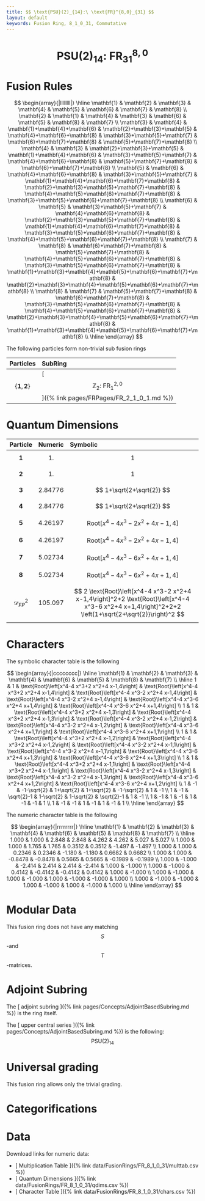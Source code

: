 ```yaml
---
title: $$ \text{PSU}(2)_{14}:\ \text{FR}^{8,0}_{31} $$
layout: default
keywords: Fusion Ring, 8_1_0_31, Commutative
---
```

# $$ \text{PSU}(2)_{14}:\ \text{FR}^{8,0}_{31} $$


# Fusion Rules

$$
\begin{array}{|llllllll|}
\hline
 \mathbf{1} & \mathbf{2} & \mathbf{3} & \mathbf{4} & \mathbf{5} & \mathbf{6} & \mathbf{7} & \mathbf{8} \\
 \mathbf{2} & \mathbf{1} & \mathbf{4} & \mathbf{3} & \mathbf{6} & \mathbf{5} & \mathbf{8} & \mathbf{7} \\
 \mathbf{3} & \mathbf{4} & \mathbf{1}+\mathbf{4}+\mathbf{6} & \mathbf{2}+\mathbf{3}+\mathbf{5} & \mathbf{4}+\mathbf{6}+\mathbf{8} & \mathbf{3}+\mathbf{5}+\mathbf{7} & \mathbf{6}+\mathbf{7}+\mathbf{8} & \mathbf{5}+\mathbf{7}+\mathbf{8} \\
 \mathbf{4} & \mathbf{3} & \mathbf{2}+\mathbf{3}+\mathbf{5} & \mathbf{1}+\mathbf{4}+\mathbf{6} & \mathbf{3}+\mathbf{5}+\mathbf{7} & \mathbf{4}+\mathbf{6}+\mathbf{8} & \mathbf{5}+\mathbf{7}+\mathbf{8} & \mathbf{6}+\mathbf{7}+\mathbf{8} \\
 \mathbf{5} & \mathbf{6} & \mathbf{4}+\mathbf{6}+\mathbf{8} & \mathbf{3}+\mathbf{5}+\mathbf{7} & \mathbf{1}+\mathbf{4}+\mathbf{6}+\mathbf{7}+\mathbf{8} & \mathbf{2}+\mathbf{3}+\mathbf{5}+\mathbf{7}+\mathbf{8} & \mathbf{4}+\mathbf{5}+\mathbf{6}+\mathbf{7}+\mathbf{8} & \mathbf{3}+\mathbf{5}+\mathbf{6}+\mathbf{7}+\mathbf{8} \\
 \mathbf{6} & \mathbf{5} & \mathbf{3}+\mathbf{5}+\mathbf{7} & \mathbf{4}+\mathbf{6}+\mathbf{8} & \mathbf{2}+\mathbf{3}+\mathbf{5}+\mathbf{7}+\mathbf{8} & \mathbf{1}+\mathbf{4}+\mathbf{6}+\mathbf{7}+\mathbf{8} & \mathbf{3}+\mathbf{5}+\mathbf{6}+\mathbf{7}+\mathbf{8} & \mathbf{4}+\mathbf{5}+\mathbf{6}+\mathbf{7}+\mathbf{8} \\
 \mathbf{7} & \mathbf{8} & \mathbf{6}+\mathbf{7}+\mathbf{8} & \mathbf{5}+\mathbf{7}+\mathbf{8} & \mathbf{4}+\mathbf{5}+\mathbf{6}+\mathbf{7}+\mathbf{8} & \mathbf{3}+\mathbf{5}+\mathbf{6}+\mathbf{7}+\mathbf{8} & \mathbf{1}+\mathbf{3}+\mathbf{4}+\mathbf{5}+\mathbf{6}+\mathbf{7}+\mathbf{8} & \mathbf{2}+\mathbf{3}+\mathbf{4}+\mathbf{5}+\mathbf{6}+\mathbf{7}+\mathbf{8} \\
 \mathbf{8} & \mathbf{7} & \mathbf{5}+\mathbf{7}+\mathbf{8} & \mathbf{6}+\mathbf{7}+\mathbf{8} & \mathbf{3}+\mathbf{5}+\mathbf{6}+\mathbf{7}+\mathbf{8} & \mathbf{4}+\mathbf{5}+\mathbf{6}+\mathbf{7}+\mathbf{8} & \mathbf{2}+\mathbf{3}+\mathbf{4}+\mathbf{5}+\mathbf{6}+\mathbf{7}+\mathbf{8} & \mathbf{1}+\mathbf{3}+\mathbf{4}+\mathbf{5}+\mathbf{6}+\mathbf{7}+\mathbf{8} \\
\hline
\end{array}
$$


The following particles form non-trivial sub fusion rings

| Particles | SubRing |
| :------ | :------ |
| $$ \{\mathbf{1},\mathbf{2}\} $$ | [ $$ \mathbb{Z}_2:\ \text{FR}^{2,0}_{1} $$ ]({% link pages/FRPages/FR_2_1_0_1.md %}) |


# Quantum Dimensions

| Particle | Numeric | Symbolic |
| :------ | :------ | :------ |
| $$ \mathbf{1} $$ | $$ 1. $$ | $$ 1 $$ |
| $$ \mathbf{2} $$ | $$ 1. $$ | $$ 1 $$ |
| $$ \mathbf{3} $$ | $$ 2.84776 $$ | $$ 1+\sqrt{2+\sqrt{2}} $$ |
| $$ \mathbf{4} $$ | $$ 2.84776 $$ | $$ 1+\sqrt{2+\sqrt{2}} $$ |
| $$ \mathbf{5} $$ | $$ 4.26197 $$ | $$ \text{Root}\left[x^4-4 x^3-2 x^2+4 x-1,4\right] $$ |
| $$ \mathbf{6} $$ | $$ 4.26197 $$ | $$ \text{Root}\left[x^4-4 x^3-2 x^2+4 x-1,4\right] $$ |
| $$ \mathbf{7} $$ | $$ 5.02734 $$ | $$ \text{Root}\left[x^4-4 x^3-6 x^2+4 x+1,4\right] $$ |
| $$ \mathbf{8} $$ | $$ 5.02734 $$ | $$ \text{Root}\left[x^4-4 x^3-6 x^2+4 x+1,4\right] $$ |
| $$ \mathcal{D}_{FP}^2 $$ | $$ 105.097 $$ | $$ 2 \text{Root}\left[x^4-4 x^3-2 x^2+4 x-1,4\right]^2+2 \text{Root}\left[x^4-4 x^3-6 x^2+4 x+1,4\right]^2+2+2 \left(1+\sqrt{2+\sqrt{2}}\right)^2 $$ |

# Characters

The symbolic character table is the following

$$
\begin{array}{|cccccccc|}
\hline
 \mathbf{1} & \mathbf{2} & \mathbf{3} & \mathbf{4} & \mathbf{6} & \mathbf{5} & \mathbf{8} & \mathbf{7} \\
\hline
 1 & 1 & \text{Root}\left[x^4-4 x^3+2 x^2+4 x-1,4\right] & \text{Root}\left[x^4-4 x^3+2 x^2+4 x-1,4\right] & \text{Root}\left[x^4-4 x^3-2 x^2+4 x-1,4\right] & \text{Root}\left[x^4-4 x^3-2 x^2+4 x-1,4\right] & \text{Root}\left[x^4-4 x^3-6 x^2+4 x+1,4\right] & \text{Root}\left[x^4-4 x^3-6 x^2+4 x+1,4\right] \\
 1 & 1 & \text{Root}\left[x^4-4 x^3+2 x^2+4 x-1,3\right] & \text{Root}\left[x^4-4 x^3+2 x^2+4 x-1,3\right] & \text{Root}\left[x^4-4 x^3-2 x^2+4 x-1,2\right] & \text{Root}\left[x^4-4 x^3-2 x^2+4 x-1,2\right] & \text{Root}\left[x^4-4 x^3-6 x^2+4 x+1,1\right] & \text{Root}\left[x^4-4 x^3-6 x^2+4 x+1,1\right] \\
 1 & 1 & \text{Root}\left[x^4-4 x^3+2 x^2+4 x-1,2\right] & \text{Root}\left[x^4-4 x^3+2 x^2+4 x-1,2\right] & \text{Root}\left[x^4-4 x^3-2 x^2+4 x-1,1\right] & \text{Root}\left[x^4-4 x^3-2 x^2+4 x-1,1\right] & \text{Root}\left[x^4-4 x^3-6 x^2+4 x+1,3\right] & \text{Root}\left[x^4-4 x^3-6 x^2+4 x+1,3\right] \\
 1 & 1 & \text{Root}\left[x^4-4 x^3+2 x^2+4 x-1,1\right] & \text{Root}\left[x^4-4 x^3+2 x^2+4 x-1,1\right] & \text{Root}\left[x^4-4 x^3-2 x^2+4 x-1,3\right] & \text{Root}\left[x^4-4 x^3-2 x^2+4 x-1,3\right] & \text{Root}\left[x^4-4 x^3-6 x^2+4 x+1,2\right] & \text{Root}\left[x^4-4 x^3-6 x^2+4 x+1,2\right] \\
 1 & -1 & -1-\sqrt{2} & 1+\sqrt{2} & 1+\sqrt{2} & -1-\sqrt{2} & 1 & -1 \\
 1 & -1 & \sqrt{2}-1 & 1-\sqrt{2} & 1-\sqrt{2} & \sqrt{2}-1 & 1 & -1 \\
 1 & -1 & 1 & -1 & 1 & -1 & -1 & 1 \\
 1 & -1 & -1 & 1 & -1 & 1 & -1 & 1 \\
\hline
\end{array}
$$

The numeric character table is the following

$$
\begin{array}{|rrrrrrrr|}
\hline
 \mathbf{1} & \mathbf{2} & \mathbf{3} & \mathbf{4} & \mathbf{6} & \mathbf{5} & \mathbf{8} & \mathbf{7} \\
\hline
 1.000 & 1.000 & 2.848 & 2.848 & 4.262 & 4.262 & 5.027 & 5.027 \\
 1.000 & 1.000 & 1.765 & 1.765 & 0.3512 & 0.3512 & -1.497 & -1.497 \\
 1.000 & 1.000 & 0.2346 & 0.2346 & -1.180 & -1.180 & 0.6682 & 0.6682 \\
 1.000 & 1.000 & -0.8478 & -0.8478 & 0.5665 & 0.5665 & -0.1989 & -0.1989 \\
 1.000 & -1.000 & -2.414 & 2.414 & 2.414 & -2.414 & 1.000 & -1.000 \\
 1.000 & -1.000 & 0.4142 & -0.4142 & -0.4142 & 0.4142 & 1.000 & -1.000 \\
 1.000 & -1.000 & 1.000 & -1.000 & 1.000 & -1.000 & -1.000 & 1.000 \\
 1.000 & -1.000 & -1.000 & 1.000 & -1.000 & 1.000 & -1.000 & 1.000 \\
\hline
\end{array}
$$

# Modular Data

This fusion ring does not have any matching $$ S $$-and $$ T $$-matrices.

# Adjoint Subring

The [ adjoint subring ]({% link pages/Concepts/AdjointBasedSubring.md %}) is the ring itself.

The [ upper central series ]({% link pages/Concepts/AdjointBasedSubring.md %}) is the following:
$$ \text{PSU}(2)_{14} $$

# Universal grading

This fusion ring allows only the trivial grading.

# Categorifications



# Data

Download links for numeric data:

* [ Multiplication Table ]({% link data/FusionRings/FR_8_1_0_31/multtab.csv %})
* [ Quantum Dimensions ]({% link data/FusionRings/FR_8_1_0_31/qdims.csv %})
* [ Character Table ]({% link data/FusionRings/FR_8_1_0_31/chars.csv %})